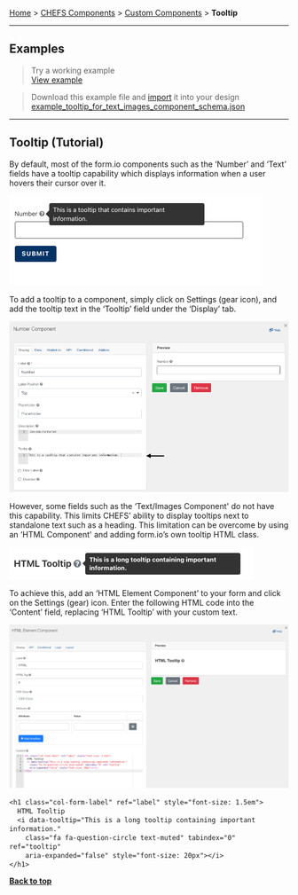 [Home](index) > [CHEFS Components](CHEFS-Components) > [Custom Components](Custom-components) > **Tooltip**
***

##  Examples
> Try a working example<br>
> [View example](https://submit.digital.gov.bc.ca/app/form/submit?f=3897ab9e-b9f2-43d5-ab95-3d1344c1516e)

> Download this example file and [import](Importing-and-exporting-form-designs) it into your design<br>
> [example_tooltip_for_text_images_component_schema.json](examples/example_tooltip_for_text_images_component_schema.json)
***

## Tooltip (Tutorial)

By default, most of the form.io components such as the ‘Number’ and ‘Text’ fields have a tooltip capability which displays information when a user hovers their cursor over it. 

![tooltip1](images/tt1.png)

To add a tooltip to a component, simply click on Settings (gear icon), and add the tooltip text in the ‘Tooltip’ field under the ‘Display’ tab.

![tooltip2](images/tt2.png)


However, some fields such as the ‘Text/Images Component' do not have this capability. This limits CHEFS’ ability to display tooltips next to standalone text such as a heading. This limitation can be overcome by using an ‘HTML Component' and adding form.io’s own tooltip HTML class.

![tooltip3](images/tt3.png)


To achieve this, add an ‘HTML Element Component’ to your form and click on the Settings (gear) icon. Enter the following HTML code into the ‘Content’ field, replacing ‘HTML Tooltip’ with your custom text. 

![tooltip4](images/tt4.png)

```
<h1 class="col-form-label" ref="label" style="font-size: 1.5em">
  HTML Tooltip
  <i data-tooltip="This is a long tooltip containing important information." 
    class="fa fa-question-circle text-muted" tabindex="0" ref="tooltip" 
    aria-expanded="false" style="font-size: 20px"></i>
</h1>
```

**[Back to top](#top)**